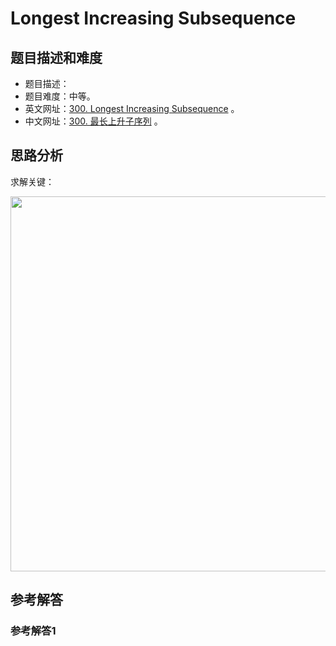 # Longest Increasing Subsequence

## 题目描述和难度
+ 题目描述：
+ 题目难度：中等。
+ 英文网址：[300. Longest Increasing Subsequence](https://leetcode.com/problems/longest-increasing-subsequence/description/)  。
+ 中文网址：[300. 最长上升子序列](https://leetcode-cn.com/problems/longest-increasing-subsequence/description/)  。
## 思路分析
求解关键：

<img src="https://liweiwei1419.github.io/images/leetcode-solution/" width="600">

## 参考解答
### 参考解答1

```java

```